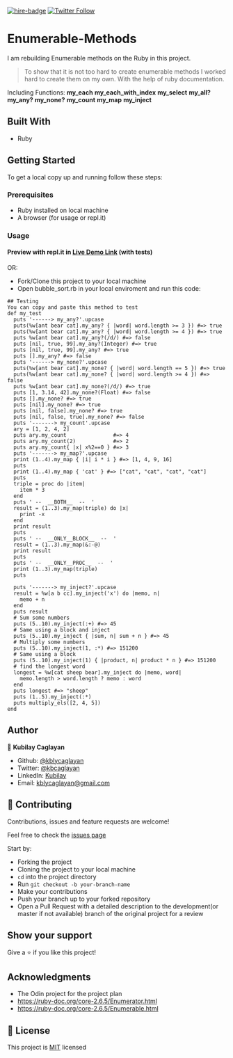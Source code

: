 [![hire-badge](https://img.shields.io/badge/Consult%20/%20Hire%20Kubilay-Click%20to%20Contact-brightgreen)](mailto:kblycaglayan@gmail.com) [![Twitter Follow](https://img.shields.io/twitter/follow/kbcaglayan?label=Follow%20Kubilay%20on%20Twitter&style=social)](https://twitter.com/kbcaglayan)

# Enumerable-Methods

I am rebuilding Enumerable methods on the Ruby in this project.

> To show that it is not too hard to create enumerable methods I worked hard to create them on my own. With the help of ruby documentation.

Including Functions:
**my_each**
**my_each_with_index**
**my_select**
**my_all?**
**my_any?**
**my_none?**
**my_count**
**my_map**
**my_inject**

## Built With

- Ruby

## Getting Started

To get a local copy up and running follow these steps:

### Prerequisites

- Ruby installed on local machine
- A browser (for usage or repl.it)

### Usage

#### Preview with repl.it in [Live Demo Link](https://repl.it/@kblycaglayan/enumerables)  (with tests)

OR:

- Fork/Clone this project to your local machine
- Open bubble_sort.rb in your local enviroment and run this code:

```
## Testing 
You can copy and paste this method to test
def my_test
  puts '------> my_any?'.upcase
  puts(%w[ant bear cat].my_any? { |word| word.length >= 3 }) #=> true
  puts(%w[ant bear cat].my_any? { |word| word.length >= 4 }) #=> true
  puts %w[ant bear cat].my_any?(/d/) #=> false
  puts [nil, true, 99].my_any?(Integer) #=> true
  puts [nil, true, 99].my_any? #=> true
  puts [].my_any? #=> false
  puts '------> my_none?'.upcase
  puts(%w[ant bear cat].my_none? { |word| word.length == 5 }) #=> true
  puts(%w[ant bear cat].my_none? { |word| word.length >= 4 }) #=> false
  puts %w[ant bear cat].my_none?(/d/) #=> true
  puts [1, 3.14, 42].my_none?(Float) #=> false
  puts [].my_none? #=> true
  puts [nil].my_none? #=> true
  puts [nil, false].my_none? #=> true
  puts [nil, false, true].my_none? #=> false
  puts '-------> my_count'.upcase
  ary = [1, 2, 4, 2]
  puts ary.my_count               #=> 4
  puts ary.my_count(2)            #=> 2
  puts ary.my_count{ |x| x%2==0 } #=> 3
  puts '-------> my_map?'.upcase
  print (1..4).my_map { |i| i * i } #=> [1, 4, 9, 16]
  puts
  print (1..4).my_map { 'cat' } #=> ["cat", "cat", "cat", "cat"]
  puts
  triple = proc do |item|
    item * 3
  end
  puts ' --  __BOTH__  --  '
  result = (1..3).my_map(triple) do |x|
    print -x
  end
  print result
  puts
  puts ' --  __ONLY__BLOCK__  --  '
  result = (1..3).my_map(&:-@)
  print result
  puts
  puts ' --  __ONLY__PROC__  --  '
  print (1..3).my_map(triple)
  puts

  puts '-------> my_inject?'.upcase
  result = %w[a b cc].my_inject('x') do |memo, n|
    memo + n
  end
  puts result
  # Sum some numbers
  puts (5..10).my_inject(:+) #=> 45
  # Same using a block and inject
  puts (5..10).my_inject { |sum, n| sum + n } #=> 45
  # Multiply some numbers
  puts (5..10).my_inject(1, :*) #=> 151200
  # Same using a block
  puts (5..10).my_inject(1) { |product, n| product * n } #=> 151200
  # find the longest word
  longest = %w[cat sheep bear].my_inject do |memo, word|
    memo.length > word.length ? memo : word
  end
  puts longest #=> "sheep"
  puts (1..5).my_inject(:*)
  puts multiply_els([2, 4, 5])
end

```

## Author

👤 **Kubilay Caglayan**

- Github: [@kblycaglayan](https://github.com/kblycaglayan)
- Twitter: [@kbcaglayan](https://twitter.com/kbcaglayan)
- LinkedIn: [Kubilay](https://www.linkedin.com/in/kubilaycaglayan/)
- Email: [kblycaglayan@gmail.com](mailto:kblycaglayan@gmail.com)

## 🤝 Contributing

Contributions, issues and feature requests are welcome!

Feel free to check the [issues page](https://github.com/kblycaglayan/Enumerable-Methods/issues)

Start by:

- Forking the project
- Cloning the project to your local machine
- `cd` into the project directory
- Run `git checkout -b your-branch-name`
- Make your contributions
- Push your branch up to your forked repository
- Open a Pull Request with a detailed description to the development(or master if not available) branch of the original project for a review

## Show your support

Give a ⭐️ if you like this project!

## Acknowledgments

- The Odin project for the project plan
- https://ruby-doc.org/core-2.6.5/Enumerator.html
- https://ruby-doc.org/core-2.6.5/Enumerable.html

## 📝 License

This project is [MIT](LICENSE.md) licensed
